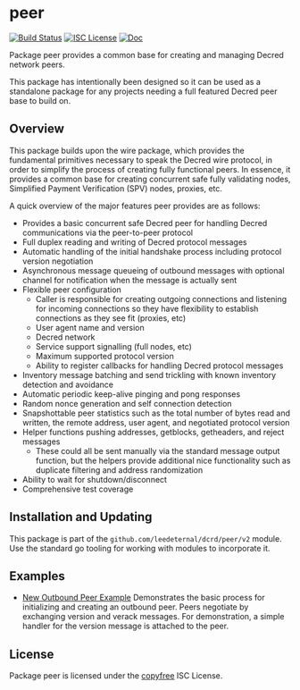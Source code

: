 peer
====

[![Build Status](https://github.com/leedeternal/dcrd/workflows/Build%20and%20Test/badge.svg)](https://github.com/leedeternal/dcrd/actions)
[![ISC License](https://img.shields.io/badge/license-ISC-blue.svg)](http://copyfree.org)
[![Doc](https://img.shields.io/badge/doc-reference-blue.svg)](https://pkg.go.dev/github.com/leedeternal/dcrd/peer/v2)

Package peer provides a common base for creating and managing Decred network
peers.

This package has intentionally been designed so it can be used as a standalone
package for any projects needing a full featured Decred peer base to build on.

## Overview

This package builds upon the wire package, which provides the fundamental
primitives necessary to speak the Decred wire protocol, in order to simplify
the process of creating fully functional peers.  In essence, it provides a
common base for creating concurrent safe fully validating nodes, Simplified
Payment Verification (SPV) nodes, proxies, etc.

A quick overview of the major features peer provides are as follows:

 - Provides a basic concurrent safe Decred peer for handling Decred
   communications via the peer-to-peer protocol
 - Full duplex reading and writing of Decred protocol messages
 - Automatic handling of the initial handshake process including protocol
   version negotiation
 - Asynchronous message queueing of outbound messages with optional channel for
   notification when the message is actually sent
 - Flexible peer configuration
   - Caller is responsible for creating outgoing connections and listening for
     incoming connections so they have flexibility to establish connections as
     they see fit (proxies, etc)
   - User agent name and version
   - Decred network
   - Service support signalling (full nodes, etc)
   - Maximum supported protocol version
   - Ability to register callbacks for handling Decred protocol messages
 - Inventory message batching and send trickling with known inventory detection
   and avoidance
 - Automatic periodic keep-alive pinging and pong responses
 - Random nonce generation and self connection detection
 - Snapshottable peer statistics such as the total number of bytes read and
   written, the remote address, user agent, and negotiated protocol version
 - Helper functions pushing addresses, getblocks, getheaders, and reject
   messages
   - These could all be sent manually via the standard message output function,
     but the helpers provide additional nice functionality such as duplicate
     filtering and address randomization
 - Ability to wait for shutdown/disconnect
 - Comprehensive test coverage

## Installation and Updating

This package is part of the `github.com/leedeternal/dcrd/peer/v2` module.  Use the
standard go tooling for working with modules to incorporate it.

## Examples

* [New Outbound Peer Example](https://pkg.go.dev/github.com/leedeternal/dcrd/peer/v2#example-package-NewOutboundPeer)
  Demonstrates the basic process for initializing and creating an outbound peer.
  Peers negotiate by exchanging version and verack messages.  For demonstration,
  a simple handler for the version message is attached to the peer.

## License

Package peer is licensed under the [copyfree](http://copyfree.org) ISC License.

